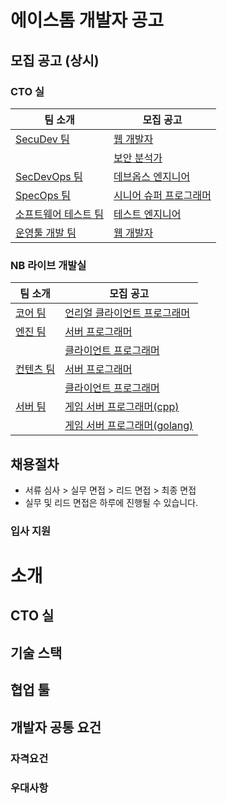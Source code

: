# 에이스톰 개발자 공고

## 모집 공고 (상시)

### CTO 실

| 팀 소개                             | 모집 공고                                                             |
| ------------- | --------------------------------------------------------------------- |
| [SecuDev 팀](./secudev/README.md)     | [웹 개발자](./secudev/web.md) |
|                                       | [보안 분석가](./secudev/analysis.md) |
| [SecDevOps 팀](./secdevops/README.md) | [데브옵스 엔지니어](./secdevops/devops.md) |
| [SpecOps 팀](./specops/README.md) | [시니어 슈퍼 프로그래머](./specops/super.md) |
| [소프트웨어 테스트 팀](./swtest/README.md) | [테스트 엔지니어](./swtest/test-engineer.md) |
| [운영툴 개발 팀](./opstool/README.md) | [웹 개발자](./opstool/web.md) |


### NB 라이브 개발실

| 팀 소개                             | 모집 공고                                                             |
| ------------- | --------------------------------------------------------------------- |
| [코어 팀](./core/README.md)     | [언리얼 클라이언트 프로그래머](./core/client.md) |
| [엔진 팀](./engine/README.md)     | [서버 프로그래머](./engine/server.md) |
|                                | [클라이언트 프로그래머](./engine/client.md) |
| [컨텐츠 팀](./contents/README.md)     | [서버 프로그래머](./contents/server.md) |
|                                | [클라이언트 프로그래머](./contents/client.md) |
| [서버 팀](./contents/README.md)     | [게임 서버 프로그래머(cpp)](./server/cpp.md) |
|                                  | [게임 서버 프로그래머(golang)](./server/golang.md) |


## 채용절차

- 서류 심사 > 실무 면접 > 리드 면접 > 최종 면접
- 실무 및 리드 면접은 하루에 진행될 수 있습니다.

### 입사 지원


# 소개

## CTO 실

## 기술 스택

## 협업 툴

## 개발자 공통 요건

### 자격요건

### 우대사항


